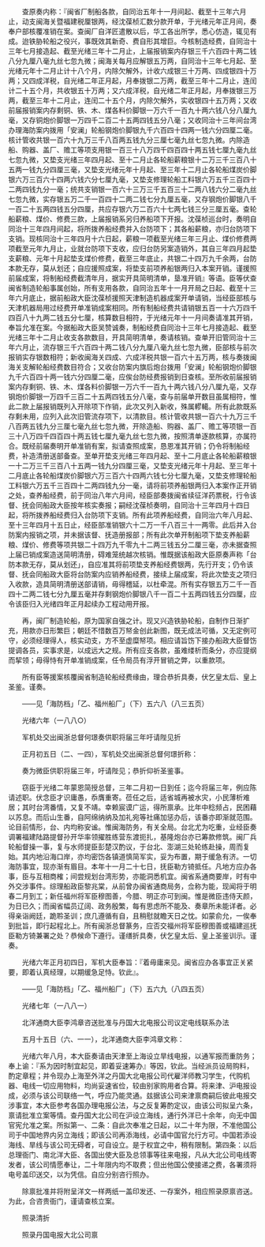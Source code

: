 <!-- { "loadSidebar": true } -->
　　查原奏内称：『闽省厂制船各款，自同治五年十一月间起、截至十三年六月止，动支闽海关暨福建税厘银两，经沈葆桢汇数分款开单，于光绪元年正月间，奏奉户部核覆准销在案。查闽厂自洋匠遣散以后，华工各出所学，悉心仿造，辄见有成。迨铁胁轮船之役兴，事既效其新奇、费自形其增巨。今核制造经费，自同治十三年七月接造起、截至光绪三年十二月止，上届报销案内存银三千六百四十两二钱八分九厘八毫九丝七忽九微；闽海关每月应解银五万两，自同治十三年七月起、至光绪元年十二月止计十八个月，内除欠解外，计收六成银三十万两、四成银四十万两；又四成洋税，自光绪二年正月起，月奉拨银二万两，截至三年十二月止，连闰计二十五个月，共收银五十万两；又六成洋税，自光绪二年正月起，月奉拨银三万两，截至三年十二月止，连闰二十五个月，内除欠解外，实收银四十五万两；又收前届报销案内存剩铜、铁、木、煤各料价脚银一万六千一百九十两六钱八分八厘九毫，又存铜炮价脚银一万四千二百二十五两四钱五分八毫；又收同治十三年间台湾办理海防案内拨用「安澜」轮船钢炮价脚银九千六百四十四两一钱六分四厘二毫。核计管收共银一百六十九万三千八百两五钱九分三厘七毫九丝七忽九微。内除造船、购器、盖厂、赡工等项支用银一百三十八万四千四百四十两五钱七厘九毫九丝七忽九微，又垫支光绪三年四月起、至十二月止各轮船薪粮银十二万三千三百八十五两一钱九分四厘三毫，又垫支光绪元年十月起、至三年十二月止各轮船煤炭价脚银六万三百六十四两六钱六分七厘九毫，又垫支修理轮船工料银六万五千三百四十二两四钱九分一毫；统共支销银一百六十三万三千五百三十二两八钱六分二毫九丝七忽九微，实存银五万二千一百四十二两二钱七分九厘五毫，又存钢炮价脚银八千一百二十五两四钱五分四厘，共应存银六万二百六十七两七钱三分三厘五毫。查轮船薪粮、煤价、修费三款，上届报销系另归养船项下开报。沈葆桢巡台时，奏明自同治十三年四月间起，将所拨养船经费并入台防项下；其各船薪粮，亦归台防项下支销。现核同治十三年四月十六日起，薪粮一项截至光绪三年三月止、煤价修费两项截至元年九月止，业就台防项下支收，应归台防另案造销外，其自三年四月起垫支薪粮、元年十月起垫支煤价修费，截至三年底止，共银二十四万九千余两，台防本款无存，莫从划还；自应援照成案，将垫支前项养船银两归入本案开销。谨援照前届成案，将制船经费截清年月，据实开具简明清单，垦准开销』等语。臣等伏查闽省制造轮船事属创始，所有支用各款，自同治五年十一月开局之日起、截至十三年六月底止，据前船政大臣沈葆桢援照天津制造机器成案开单请销，当经臣部核与天津机器局用过经费开单准销成案相同。所有制船经费共请销银五百一十六万四千四百八十九两二钱五分七厘，核算数目相符，于光绪元年十一月间奏请准其开销，奉旨允准在案。今据船政大臣吴赞诚奏，制船经费自同治十三年七月接造起、截至光绪三年十二月止收支各款数目，开具简明清单，奏请核销。查单开旧管同治十三年六月止，流存银三千六百四十两二钱八分九厘八毫九丝七忽九微，臣部核与前次报销实存银数相符；新收闽海关四成、六成洋税共银一百六十五万两，核与奏拨闽海关支解轮船经费数目符合；又收台防案内旗后炮台拨用「安澜」轮船钢炮价脚银九千六百四十两一钱六分四厘二毫，应俟台防经费报销到日查核。至所收前届报销案内存剩铜、铁、木、煤各料价脚银一万六千一百九十两六钱八分八厘九亳，又存钢炮价脚银一万四千三百二十五两四钱五分八毫，查与前届单开数目虽属相符，惟此二款上届报销既列入开除项下作销，此次又列入新收，殊属轇轕。所有此款既系存剩未用，应列入此次旧管流存项下，以清款目。核计管收共银一百六十九万三千八百两五钱九分三厘七毫九丝七忽九微，开除造船、购器、盖厂、赡工等项银一百三十八万四千四百四十两五钱七厘九毫九丝七忽九微，按照清单逐款核算，亦属符合。既经前届奏明开单准销有案，拟请查照成案，恳恩准其开销；仍令将制船经费，补造清册送部备查。至单开垫支光绪三年四月起、至十二月底止各轮船薪粮银一十二万三千三百八十五两一钱九分四厘三毫，又垫支光绪元年十月起、至三年十二月底止各轮船煤炭价脚银六万三百六十四两六钱七分七厘九毫，又垫支修理轮船工料银六万五千三百四十二两四钱九分一毫，请将前项养船银两归入本案作正开销之处，查养船经费，前于同治八年六月间，经臣部奏拨闽省续征洋药票税，行令该督、抚会同船政大臣按年核实奏报；嗣经沈葆桢奏明，自同治十三年四月十四日起，将所拨养船经费归入台防项下支销。所有此项养船经费，自同治六年八月起、至十三年四月十五日止，经臣部准销银六十二万一千八百三十一两零。此后并入台防案内报销之项，并未据该督、抚造册报部；所有此次单开制船项下垫支养船薪粮、煤价、修费等项共银二十四万九千零九十二两三钱五分二厘三毫，亦未据查照上届已销成案造送简明清册，碍难笼统越次核销。惟既据该船政大臣原奏声称「台防本款无存，莫从划还」，自应准其将前项垫支养船经费银两，先行开支；仍令该督、抚会同船政大臣将台防案内应销养船经费，接续上届成案，将此次垫支之项归入收款，造具简明清册送部请销，毋得稽延，以杜牵混。所有实存银五万二千一百四十二两二钱七分九厘五毫并存剩钢炮价脚银八千一百二十五两四钱五分四厘，应令该臣归入光绪四年正月起续办工程动用开报。

　　再，闽厂制造轮船，原为国家自强之计。现又兴造铁胁轮船，自制作日渐扩充，用款亦日形繁巨；朝廷不惜数百万帑金创此新图，既无成法可循，又无定例可守，必须经理得人，核实动支，方不至虚糜帑项。相应请旨饬下接办船政大臣督饬提调各员，实事求是，以成远大之规。所有应支各款，虽难缕析而条分，亦应提纲而挈领；毋得恃有开单准销成案，任令局员有浮开冒销之弊，以重款项。

　　所有臣等援案核覆闽省制造轮船经费缘由，理合恭折具奏，伏乞皇太后、皇上圣鉴。谨奏。

　　——见「海防档」「乙、福州船厂」（下）五六八（八三五页）

　　光绪六年（一八八○）

　　军机处交出闽浙总督何璟奏供职将届三年吁请陛见折

　　正月初五日（二、一四），军机处交出闽浙总督何璟折称：

　　奏为微臣供职将届三年，吁请陛见；恭折仰祈圣鉴事。

　　窃臣于光绪二年蒙恩简授总督，三年二月初一日到任；迄今将届三年，例应陈请述职。伏念臣才识庸愚，忝膺重寄。莅任之后，适省城再被水灾，小民薄析难居；其时台湾番情，又复不靖。幸赖宸谟广运，得所禀承。比年中稔频占，民困藉以苏息。而后山生番，自阿绵纳纳及加礼宛等社痛加惩办后，该番亦即渐就范围。论目前情形，台、内均称安谧。惟闽海防务，有关全局。台北尤为吃重，业经臣奏调署福建陆路提督孙开华率领擢胜练营东渡扼扎，基隆炮台亦已筹款修筑。闽厂兵轮船督操一事，复与水师提臣彭楚汉酌议，于台北、澎湖三处轮练赴操，周而复始。其内地沿海口岸，亦均密饬各镇道慎简军实，妥为布置，期于缓急有济。一切海防事宜，现亦渐有眉目。本年十一月二十七日，抚臣勒方锜抵任。凡地方应办各事，臣与互相商榷；间尝规划台湾形势，亦能洞悉机宜。闽省系通商要岸，时有中外交涉事件。综理船政臣黎兆棠，从前曾办闽省通商局务，佥称为能，现闻将于明春二月到工；新任福州将军臣穆图善，今腊、明正亦可到闽。惟是微臣违侍天颜，为日已久；而闽省幅员辽阔、政务殷繁，每有思虑所不能及、奏章所未能详者。必得亲诣阙廷，跪聆圣训；庶几遵循有自，且稍慰就瞻天日之忱。如蒙俞允，一俟奉到批旨，即行起程北上。所有闽浙总督篆务，应否交福州将军臣穆图善或福建巡抚臣勒方锜兼署之处？恭候命下遵行。谨缮折具奏，伏乞皇太后、皇上圣鉴训示。谨奏。

　　光绪六年正月初四日，军机大臣奉旨：『着毋庸来见。闽省应办各事宜正关紧要，即着认真经理，以期缓急足恃。钦此』。

　　——见「海防档」「乙、福州船厂」（下）五六九（八四五页）

　　光绪七年（一八八一）

　　北洋通商大臣李鸿章咨送批准与丹国大北电报公司议定电线联系办法

　　五月十五日（六、一一），北洋通商大臣李鸿章文称：

　　光绪六年八月，本大臣奏请由天津至上海设立旱线电报，以通军报而重防务；奉上谕：『系为因时制宜起见，即着妥速筹办』等因，钦此。当经派员设局购料，酌定章程；并令现办上海至外洋之丹国大北电报公司代雇洋师教习学生，代购机器、电线一切应用物料，均尚妥速省俭，较由别家购用者合算。将来津、沪电报设成，必须与该公司联络一气，呼应乃能灵通。兹据该公司来津禀商嗣后彼此电报交涉事宜，本大臣参考各国办理电报公法，与之反复筹酌定议，由该公司拟呈六条，禀请批准立案等情。查丹国大北公司在沪设立海线，通行外洋已十余年，向无中国官宪允准之案。所拟第一、二条：自此次奉准之日起，以二十年为限，不准他国公司于中国地界内另立海线；即该公司再添海线，必请中国官允行方可。中国若添设海线、旱线与该公司无碍者，可自设立。是于权宜之中，稍有限制。第四条：以后总理衙门、南北洋大臣、各国出使大臣及总领事等往来电报，凡从大北公司电线寄发者，该公司情愿奉让，二十年限内均不取费；但出他国公使接递之费，各署须将电号盖印送交，以为凭信。自应分别咨行照办。

　　除禀批准并将附呈洋文一样两纸一盖印发还、一存案外，相应照录原禀咨送。为此，合咨贵衙门，谨请查核立案。

　　照录清折

　　照录丹国电报大北公司禀

